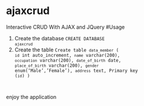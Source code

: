 # ajaxcrud
Interactive CRUD With AJAX and JQuery
#Usage
1. Create the database
<code>CREATE DATABASE `ajaxcrud`</code>
2. Create the table
<code>Create table `data_member` (
	`id`	int auto_increment,
	`name`	varchar(200),
	`occupation` varchar(200),
	`date_of_birth` date,
	`place_of_birth` varchar(200),
	`gender` enum(‘Male’,’Female’),
	`address` text,
	Primary key (`id`)
)
</code>
enjoy the application
